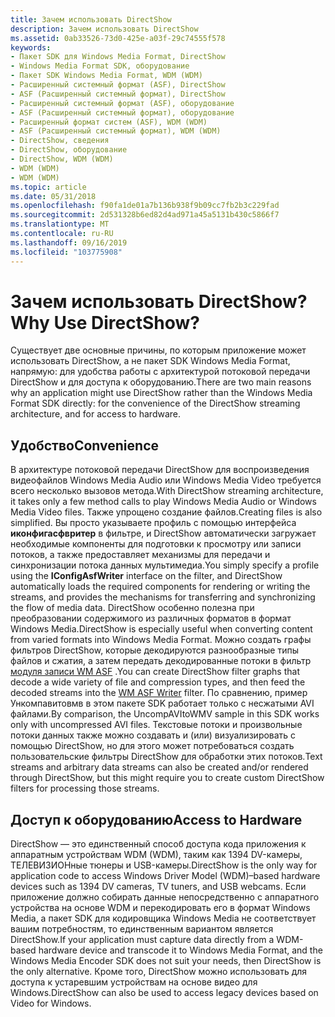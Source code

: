 ```yaml
---
title: Зачем использовать DirectShow
description: Зачем использовать DirectShow
ms.assetid: 0ab33526-73d0-425e-a03f-29c74555f578
keywords:
- Пакет SDK для Windows Media Format, DirectShow
- Windows Media Format SDK, оборудование
- Пакет SDK Windows Media Format, WDM (WDM)
- Расширенный системный формат (ASF), DirectShow
- ASF (Расширенный системный формат), DirectShow
- Расширенный системный формат (ASF), оборудование
- ASF (Расширенный системный формат), оборудование
- Расширенный формат систем (ASF), WDM (WDM)
- ASF (Расширенный системный формат), WDM (WDM)
- DirectShow, сведения
- DirectShow, оборудование
- DirectShow, WDM (WDM)
- WDM (WDM)
- WDM (WDM)
ms.topic: article
ms.date: 05/31/2018
ms.openlocfilehash: f90fa1de01a7b136b938f9b09cc7fb2b3c229fad
ms.sourcegitcommit: 2d531328b6ed82d4ad971a45a5131b430c5866f7
ms.translationtype: MT
ms.contentlocale: ru-RU
ms.lasthandoff: 09/16/2019
ms.locfileid: "103775908"
---
```

# <a name="why-use-directshow"></a><span data-ttu-id="96430-117">Зачем использовать DirectShow?</span><span class="sxs-lookup"><span data-stu-id="96430-117">Why Use DirectShow?</span></span>

<span data-ttu-id="96430-118">Существует две основные причины, по которым приложение может использовать DirectShow, а не пакет SDK Windows Media Format, напрямую: для удобства работы с архитектурой потоковой передачи DirectShow и для доступа к оборудованию.</span><span class="sxs-lookup"><span data-stu-id="96430-118">There are two main reasons why an application might use DirectShow rather than the Windows Media Format SDK directly: for the convenience of the DirectShow streaming architecture, and for access to hardware.</span></span>

## <a name="convenience"></a><span data-ttu-id="96430-119">Удобство</span><span class="sxs-lookup"><span data-stu-id="96430-119">Convenience</span></span>

<span data-ttu-id="96430-120">В архитектуре потоковой передачи DirectShow для воспроизведения видеофайлов Windows Media Audio или Windows Media Video требуется всего несколько вызовов метода.</span><span class="sxs-lookup"><span data-stu-id="96430-120">With DirectShow streaming architecture, it takes only a few method calls to play Windows Media Audio or Windows Media Video files.</span></span> <span data-ttu-id="96430-121">Также упрощено создание файлов.</span><span class="sxs-lookup"><span data-stu-id="96430-121">Creating files is also simplified.</span></span> <span data-ttu-id="96430-122">Вы просто указываете профиль с помощью интерфейса **иконфигасфвритер** в фильтре, и DirectShow автоматически загружает необходимые компоненты для подготовки к просмотру или записи потоков, а также предоставляет механизмы для передачи и синхронизации потока данных мультимедиа.</span><span class="sxs-lookup"><span data-stu-id="96430-122">You simply specify a profile using the **IConfigAsfWriter** interface on the filter, and DirectShow automatically loads the required components for rendering or writing the streams, and provides the mechanisms for transferring and synchronizing the flow of media data.</span></span> <span data-ttu-id="96430-123">DirectShow особенно полезна при преобразовании содержимого из различных форматов в формат Windows Media.</span><span class="sxs-lookup"><span data-stu-id="96430-123">DirectShow is especially useful when converting content from varied formats into Windows Media Format.</span></span> <span data-ttu-id="96430-124">Можно создать графы фильтров DirectShow, которые декодируются разнообразные типы файлов и сжатия, а затем передать декодированные потоки в фильтр [модуля записи WM ASF](wm-asf-writer-filter.md) .</span><span class="sxs-lookup"><span data-stu-id="96430-124">You can create DirectShow filter graphs that decode a wide variety of file and compression types, and then feed the decoded streams into the [WM ASF Writer](wm-asf-writer-filter.md) filter.</span></span> <span data-ttu-id="96430-125">По сравнению, пример Ункомпавитовмв в этом пакете SDK работает только с несжатыми AVI файлами.</span><span class="sxs-lookup"><span data-stu-id="96430-125">By comparison, the UncompAVItoWMV sample in this SDK works only with uncompressed AVI files.</span></span> <span data-ttu-id="96430-126">Текстовые потоки и произвольные потоки данных также можно создавать и (или) визуализировать с помощью DirectShow, но для этого может потребоваться создать пользовательские фильтры DirectShow для обработки этих потоков.</span><span class="sxs-lookup"><span data-stu-id="96430-126">Text streams and arbitrary data streams can also be created and/or rendered through DirectShow, but this might require you to create custom DirectShow filters for processing those streams.</span></span>

## <a name="access-to-hardware"></a><span data-ttu-id="96430-127">Доступ к оборудованию</span><span class="sxs-lookup"><span data-stu-id="96430-127">Access to Hardware</span></span>

<span data-ttu-id="96430-128">DirectShow — это единственный способ доступа кода приложения к аппаратным устройствам WDM (WDM), таким как 1394 DV-камеры, ТЕЛЕВИЗИОНные тюнеры и USB-камеры.</span><span class="sxs-lookup"><span data-stu-id="96430-128">DirectShow is the only way for application code to access Windows Driver Model (WDM)–based hardware devices such as 1394 DV cameras, TV tuners, and USB webcams.</span></span> <span data-ttu-id="96430-129">Если приложение должно собирать данные непосредственно с аппаратного устройства на основе WDM и перекодировать его в формат Windows Media, а пакет SDK для кодировщика Windows Media не соответствует вашим потребностям, то единственным вариантом является DirectShow.</span><span class="sxs-lookup"><span data-stu-id="96430-129">If your application must capture data directly from a WDM-based hardware device and transcode it to Windows Media Format, and the Windows Media Encoder SDK does not suit your needs, then DirectShow is the only alternative.</span></span> <span data-ttu-id="96430-130">Кроме того, DirectShow можно использовать для доступа к устаревшим устройствам на основе видео для Windows.</span><span class="sxs-lookup"><span data-stu-id="96430-130">DirectShow can also be used to access legacy devices based on Video for Windows.</span></span>

 

 




